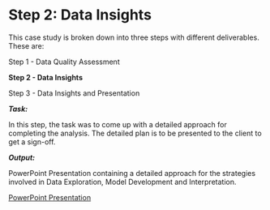
# Step 2: Data Insights

This case study is broken down into three steps with different deliverables. These are:

Step 1 - Data Quality Assessment

**Step 2 - Data Insights**

Step 3 - Data Insights and Presentation



***Task:***

In this step, the task was to come up with a detailed approach for completing the analysis. The detailed plan is to be presented to the client to get a sign-off. 



***Output:***

PowerPoint Presentation containing a detailed approach for the strategies involved in Data Exploration, Model Development and Interpretation. 



[PowerPoint Presentation](https://1drv.ms/p/s!AtqTV_z531JVgkNLBPW6zL60Meo2?e=yIN826)


